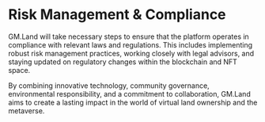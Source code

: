 # Risk Management & Compliance

GM.Land will take necessary steps to ensure that the platform operates in compliance with relevant laws and regulations. This includes implementing robust risk management practices, working closely with legal advisors, and staying updated on regulatory changes within the blockchain and NFT space.

By combining innovative technology, community governance, environmental responsibility, and a commitment to collaboration, GM.Land aims to create a lasting impact in the world of virtual land ownership and the metaverse.
